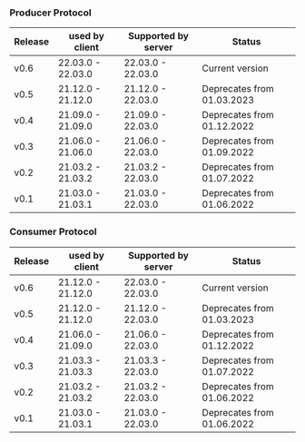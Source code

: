 ### Producer Protocol
| Release      | used by client      | Supported by server  | Status           |
| ------------ | ------------------- | -------------------- | ---------------- |
| v0.6         | 22.03.0 - 22.03.0  |  22.03.0  - 22.03.0   | Current version  |
| v0.5         | 21.12.0 - 21.12.0  |  21.12.0  - 22.03.0   | Deprecates from 01.03.2023  |
| v0.4         | 21.09.0 - 21.09.0   | 21.09.0  - 22.03.0   | Deprecates from 01.12.2022  |
| v0.3         | 21.06.0 - 21.06.0   | 21.06.0  - 22.03.0   | Deprecates from 01.09.2022  |
| v0.2         | 21.03.2 - 21.03.2   | 21.03.2  - 22.03.0   | Deprecates from 01.07.2022  |
| v0.1         | 21.03.0 - 21.03.1   | 21.03.0  - 22.03.0   | Deprecates from 01.06.2022  |


### Consumer Protocol
| Release      | used by client      | Supported by server  | Status           |
| ------------ | ------------------- | -------------------- | ---------------- |
| v0.6         | 21.12.0 - 21.12.0  |  22.03.0  - 22.03.0   | Current version  |
| v0.5         | 21.12.0 - 21.12.0  |  21.12.0  - 22.03.0   | Deprecates from 01.03.2023  |
| v0.4         | 21.06.0 - 21.09.0   | 21.06.0  - 22.03.0   | Deprecates from 01.12.2022  |
| v0.3         | 21.03.3 - 21.03.3   | 21.03.3  - 22.03.0   | Deprecates from 01.07.2022  |
| v0.2         | 21.03.2 - 21.03.2   | 21.03.2  - 22.03.0   | Deprecates from 01.06.2022  |
| v0.1         | 21.03.0 - 21.03.1   | 21.03.0  - 22.03.0   | Deprecates from 01.06.2022  |
